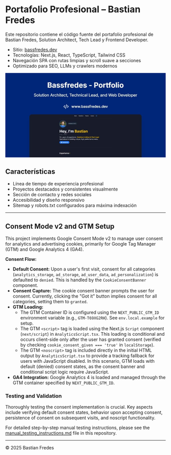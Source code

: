 # Portafolio Profesional – Bastian Fredes

Este repositorio contiene el código fuente del portafolio profesional de Bastian Fredes, Solution Architect, Tech Lead y Frontend Developer.

- Sitio: [bassfredes.dev](https://www.bassfredes.dev)
- Tecnologías: Next.js, React, TypeScript, Tailwind CSS
- Navegación SPA con rutas limpias y scroll suave a secciones
- Optimizado para SEO, LLMs y crawlers modernos

![Preview](public/og-image.jpg)

## Características
- Línea de tiempo de experiencia profesional
- Proyectos destacados y consistentes visualmente
- Sección de contacto y redes sociales
- Accesibilidad y diseño responsivo
- Sitemap y robots.txt configurados para máxima indexación

---

## Consent Mode v2 and GTM Setup

This project implements Google Consent Mode v2 to manage user consent for analytics and advertising cookies, primarily for Google Tag Manager (GTM) and Google Analytics 4 (GA4).

**Consent Flow:**

*   **Default Consent:** Upon a user's first visit, consent for all categories (`analytics_storage`, `ad_storage`, `ad_user_data`, `ad_personalization`) is defaulted to `denied`. This is handled by the `CookieConsentBanner` component.
*   **Consent Capture:** The cookie consent banner prompts the user for consent. Currently, clicking the "Got it" button implies consent for all categories, setting them to `granted`.
*   **GTM Loading:**
    *   The GTM Container ID is configured using the `NEXT_PUBLIC_GTM_ID` environment variable (e.g., `GTM-T69XG2RH`). See `env.local.example` for setup.
    *   The GTM `<script>` tag is loaded using the Next.js `Script` component (`next/script`) in `AnalyticsScript.tsx`. This loading is conditional and occurs client-side only after the user has granted consent (verified by checking `cookie_consent_given === 'true'` in `localStorage`).
    *   The GTM `<noscript>` tag is included directly in the initial HTML output by `AnalyticsScript.tsx` to provide a tracking fallback for users with JavaScript disabled. In this scenario, GTM loads with default (denied) consent states, as the consent banner and conditional script logic require JavaScript.
*   **GA4 Integration:** Google Analytics 4 is loaded and managed through the GTM container specified by `NEXT_PUBLIC_GTM_ID`.

### Testing and Validation

Thoroughly testing the consent implementation is crucial. Key aspects include verifying default consent states, behavior upon accepting consent, persistence of consent on subsequent visits, and noscript functionality.

For detailed step-by-step manual testing instructions, please see the [manual_testing_instructions.md](manual_testing_instructions.md) file in this repository.

---

© 2025 Bastian Fredes
